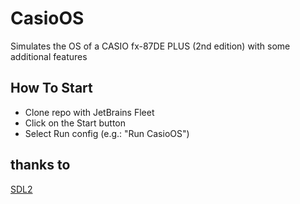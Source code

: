 # CasioOS

Simulates the OS of a CASIO fx-87DE PLUS (2nd edition) with some additional features

## How To Start

- Clone repo with JetBrains Fleet
- Click on the Start button
- Select Run config (e.g.: "Run CasioOS")

## thanks to

[SDL2](https://github.com/libsdl-org/SDL)
